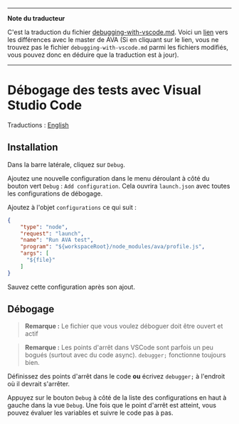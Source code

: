 ___
**Note du traducteur**

C'est la traduction du fichier [debugging-with-vscode.md](https://github.com/avajs/ava/blob/master/docs/recipes/debugging-with-vscode.md). Voici un [lien](https://github.com/avajs/ava/compare/589489db04128f9287de44e600175b4af5a2f52d...master#diff-a3927068f3a0ffbbdf1b02fbd401b146) vers les différences avec le master de AVA (Si en cliquant sur le lien, vous ne trouvez pas le fichier `debugging-with-vscode.md` parmi les fichiers modifiés, vous pouvez donc en déduire que la traduction est à jour).
___
# Débogage des tests avec Visual Studio Code

Traductions : [English](https://github.com/avajs/ava/blob/master/docs/recipes/debugging-with-vscode.md)

## Installation

Dans la barre latérale, cliquez sur `Debug`.

Ajoutez une nouvelle configuration dans le menu déroulant à côté du bouton vert `Debug` : `Add configuration`. Cela ouvrira `launch.json` avec toutes les configurations de débogage.

Ajoutez à l'objet `configurations` ce qui suit :

```json
{
	"type": "node",
	"request": "launch",
	"name": "Run AVA test",
	"program": "${workspaceRoot}/node_modules/ava/profile.js",
	"args": [
	  "${file}"
	]
}
```

Sauvez cette configuration après son ajout.

## Débogage

> **Remarque :** Le fichier que vous voulez déboguer doit être ouvert et actif

> **Remarque :** Les points d'arrêt dans VSCode sont parfois un peu bogués (surtout avec du code async). `debugger;` fonctionne toujours bien.

Définissez des points d'arrêt dans le code **ou** écrivez `debugger;` à l'endroit où il devrait s'arrêter.

Appuyez sur le bouton `Debug` à côté de la liste des configurations en haut à gauche dans la vue `Debug`. Une fois que le point d'arrêt est atteint, vous pouvez évaluer les variables et suivre le code pas à pas.
